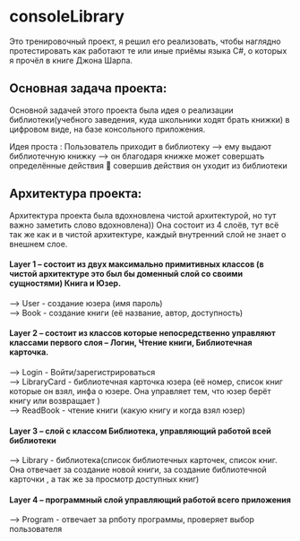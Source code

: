 # consoleLibrary
Это тренировочный проект, я решил его реализовать, чтобы наглядно протестировать как работают те или иные приёмы языка C#, о которых я прочёл в книге Джона Шарпа.  

## Основная задача проекта:
Основной задачей этого проекта была идея о реализации библиотеки(учебного заведения, куда школьники ходят брать книжки) в цифровом виде, на базе консольного приложения. 

Идея проста : 
Пользователь приходит в библиотеку –> ему выдают библиотечную книжку --> он благодаря книжке может совершать определённые действия  совершив действия он уходит из библиотеки

## Архитектура проекта:
Архитектура проекта была вдохновлена чистой архитектурой, но тут важно заметить слово вдохновлена)) Она состоит из 4 слоёв, тут всё так же как и в чистой архитектуре, каждый внутренний слой не знает о внешнем слое. 

#### Layer 1 – состоит из двух максимально примитивных классов (в чистой архитектуре это был бы доменный слой со своими сущностями) Книга и Юзер.<br>
--> User - создание юзера (имя пароль)<br>
--> Book - создание книги (её название, автор, доступность)<br>
    
#### Layer 2 – состоит из классов которые непосредственно управляют классами первого слоя – Логин, Чтение книги, Библиотечная карточка.<br>
--> Login - Войти/зарегистрироваться<br>
--> LibraryСard - библиотечная карточка юзера (её номер, список книг которые он взял, инфа о юзере. Она управляет тем, что юзер берёт книгу или возвращает )<br>
--> ReadBook - чтение книги (какую книгу и когда взял юзер)<br>
    
#### Layer 3 – слой с классом Библиотека, управляющий работой всей библиотеки<br>
--> Library - библиотека(список библиотечных карточек, список книг. Она отвечает за создание новой книги, за создание библиотечной карточки , а так же за просмотр доступных книг)<br>
   
#### Layer 4 – программный слой управляющий работой всего приложения<br>
--> Program - отвечает за рпботу программы, проверяет выбор пользователя<br>



